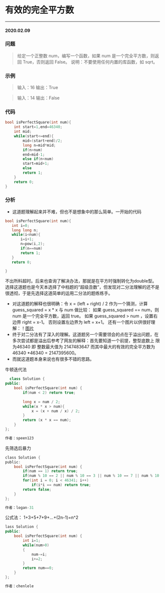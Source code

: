 # 有效的完全平方数
***
#### 2020.02.09

### 问题
>给定一个正整数 num，编写一个函数，如果 num 是一个完全平方数，则返回 True，否则返回 False。
说明：不要使用任何内置的库函数，如  sqrt。

### 示例
>输入：16
输出：True

>输入：14
输出：False

### 代码
```c
bool isPerfectSquare(int num){
    int start=1,end=46340;
    int mid;
    while(start<=end){
        mid=(start+end)/2;
        long n=mid*mid;
        if(n>num)
        end=mid-1;
        else if(n<num)
        start=mid+1;
        else
        return 1;
    }
    return 0;
}
```

### 分析
 - 这道题理解起来并不难，但也不是想象中的那么简单。一开始的代码
 ```c
 bool isPerfectSquare(int num){
    int i=0;
    long long n;
    while(i<num){
        i=i+1;
        n=pow(i,2);
        if(n==num)
        return 1;
    }
    return 0;

}
```
   不出所料超时。后来也查询了解决办法，那就是在平方时强制转化为double型。选择这道题也是今天本选择了中档题的“超级丑数”，但发现对二分法理解的还不是
   很透彻，于是先选择这道简单的运用二分法的题练练手。
 - 对这道题的解释也很明确：令 x = (left + right) / 2 作为一个猜测，计算 guess_squared = x * x 与 num 做比较：
   如果 guess_squared == num，则 num 是一个完全平方数，返回 true。
   如果 guess_squared > num ，设置右边界 right = x-1。
   否则设置左边界为 left = x+1。
   还有一个图片以供很好理解：！[图片](https://github.com/Lihao-me/Pictures/blob/master/isPerfectSquare.png)
 - 终于对二分法有了深入的理解。这道题另一个需要领会的点在于溢出问题，在多次尝试都是溢出后参考了网友的解释：首先要知道一个前提，整型底数上
   限为46340 即  整数最大值为 2147483647 而其中最大的有效的完全平方数为 46340 *46340 = 2147395600。
 - 而就这道题本身来说也有很多不错的思路。
  
  牛顿迭代法
```c++
  class Solution {
public:
    bool isPerfectSquare(int num) {
        if(num < 2) return true;
        
        long x = num / 2;
        while(x * x > num){
            x = (x + num / x) / 2;
        }
        return (x * x == num);
    }
};

作者：speen123
```
  先筛选后暴力
```c
class Solution {
public:
    bool isPerfectSquare(int num) {
        if(num == 1) return true; 
        if(num % 10 == 2 || num % 10 == 3 || num % 10 == 7 || num % 10 == 8) return false;
        for(int i = 0; i < 46341; i++)
            if(i*i == num) return true;
        return false;
    }
};

作者：logan-31
```
公式法： 1+3+5+7+9+…+(2n-1)=n^2
```c++
lass Solution {
public:
    bool isPerfectSquare(int num) {
        int i=1;
        while(num>0)
        {
            num-=i;
            i+=2;
        }
        return num==0;
    }
};

作者：chenlele
